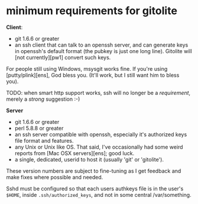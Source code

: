 # minimum requirements for gitolite

**Client**:

  * git 1.6.6 or greater
  * an ssh client that can talk to an openssh server, and can generate keys in
    openssh's default format (the pubkey is just one long line).  Gitolite
    will [not currently][pw1] convert such keys.

For people still using Windows, msysgit works fine.  If you're using
[putty/plink][ens], God bless you.  (It'll work, but I still want him to bless
you).

TODO: when smart http support works, ssh will no longer be a *requirement*,
merely a *strong* suggestion :-)

**Server**

  * git 1.6.6 or greater
  * perl 5.8.8 or greater
  * an ssh server compatible with openssh, especially it's authorized keys
    file format and features.
  * any Unix or Unix like OS.  That said, I've occasionally had some weird
    reports from [Mac OSX servers][ens]; good luck.
  * a single, dedicated, userid to host it (usually 'git' or 'gitolite').

These version numbers are subject to fine-tuning as I get feedback and make
fixes where possible and needed.

Sshd must be configured so that each users authkeys file is in the user's
`$HOME`, inside `.ssh/authorized_keys`, and not in some central
/var/something.
